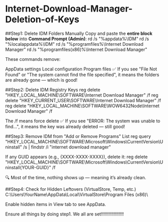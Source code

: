 # Internet-Download-Manager-Deletion-of-Keys

##Step1: Delete IDM Folders Manually
Copy and paste the **entire block below** into **Command Prompt (Admin)**:
rd /s "%appdata%\IDM"
rd /s "%localappdata%\IDM"
rd /s "%programfiles%\Internet Download Manager"
rd /s "%programfiles(x86)%\Internet Download Manager"

These commands remove: 

AppData settings
Local configuration
Program files
✅ If you see "File Not Found" or "The system cannot find the file specified", it means the folders are already gone — which is good! 


##Step2: Delete IDM Registry Keys
reg delete "HKEY_LOCAL_MACHINE\SOFTWARE\Internet Download Manager" /f
reg delete "HKEY_CURRENT_USER\SOFTWARE\Internet Download Manager" /f
reg delete "HKEY_LOCAL_MACHINE\SOFTWARE\WOW6432Node\Internet Download Manager" /f

The /f means force delete
✅ If you see "ERROR: The system was unable to find...", it means the key was already deleted — still good! 

##Step3: Remove IDM from "Add or Remove Programs" List
reg query "HKEY_LOCAL_MACHINE\SOFTWARE\Microsoft\Windows\CurrentVersion\Uninstall" /s | findstr /i "internet download manager"

If any GUID appears (e.g., {XXXX-XXXX-XXXX}), delete it:
reg delete "HKEY_LOCAL_MACHINE\SOFTWARE\Microsoft\Windows\CurrentVersion\Uninstall\{YOUR-GUID}" /f

🔍 Most of the time, nothing shows up — meaning it’s already clean. 

##Step4: Check for Hidden Leftovers (VirtualStore, Temp, etc.)
C:\Users\YourName\AppData\Local\VirtualStore\Program Files (x86)\

Enable hidden items in View tab to see AppData.

Ensure all things by doing step1. 
We all are set!!!!!!!!!!!!!!!!!!

